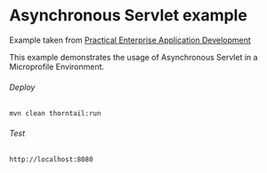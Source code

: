 Asynchronous Servlet example
=====================================
Example taken from [Practical Enterprise Application Development](http://www.itbuzzpress.com/ebooks/java-ee-7-development-on-wildfly.html)

This example demonstrates the usage of Asynchronous Servlet in a Microprofile Environment.

###### Deploy
```shell
mvn clean thorntail:run
```
###### Test
```shell
http://localhost:8080 
```
